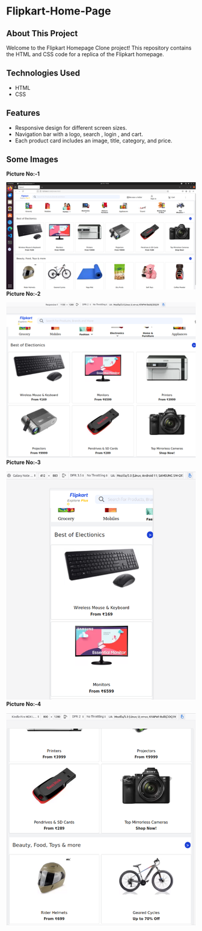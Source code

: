 # Flipkart-Home-Page

## About This Project
Welcome to the Flipkart Homepage Clone project! This repository contains the HTML and CSS code for a replica of the Flipkart homepage.

## Technologies Used

- HTML
- CSS

## Features

- Responsive design for different screen sizes.
- Navigation bar with a logo, search , login , and cart.
- Each product card includes an image, title, category, and price.
  
## Some Images

**Picture No:-1**


![](https://github.com/Bhavya-SimformSolutions/Flipkart-Homepage/blob/master/Screenshots/Screenshot-1.png)
**Picture No:-2**


![](https://github.com/Bhavya-SimformSolutions/Flipkart-Homepage/blob/master/Screenshots/Screenshot-2.png)
**Picture No:-3**


![](https://github.com/Bhavya-SimformSolutions/Flipkart-Homepage/blob/master/Screenshots/Screenshot-3.png)
**Picture No:-4**


![](https://github.com/Bhavya-SimformSolutions/Flipkart-Homepage/blob/master/Screenshots/Screenshot-4.png)
